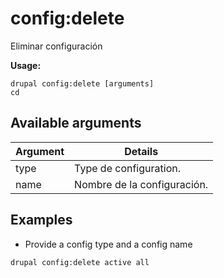 # config:delete
Eliminar configuración

**Usage:**
```
drupal config:delete [arguments]
cd
```

## Available arguments
Argument | Details
---------|-------------
type | Type de configuration.
name | Nombre de la configuración.

## Examples
* Provide a config type and a config name
```
drupal config:delete active all
```
